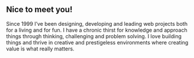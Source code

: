 ## Nice to meet you!

Since 1999 I’ve been designing, developing and leading web projects both for a living and for fun. I have a chronic thirst for knowledge and approach things through thinking, challenging and problem solving. I love building things and thrive in creative and prestigeless environments where creating value is what really matters.


